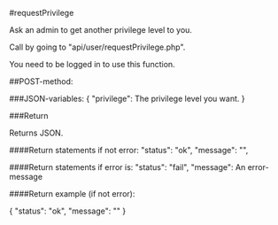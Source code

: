 #requestPrivilege

Ask an admin to get another privilege level to you.

Call by going to "api/user/requestPrivilege.php".

You need to be logged in to use this function.

##POST-method:

###JSON-variables:
{
    "privilege": The privilege level you want.
}

###Return

Returns JSON.

####Return statements if not error:
"status": "ok",
"message": "",

####Return statements if error is:
"status": "fail",
"message": An error-message

####Return example (if not error):

{
    "status": "ok",
    "message": ""
}